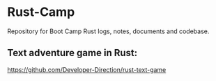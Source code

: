 # Rust-Camp
Repository for Boot Camp Rust logs, notes, documents and codebase. 


## Text adventure game in Rust:
https://github.com/Developer-Direction/rust-text-game
